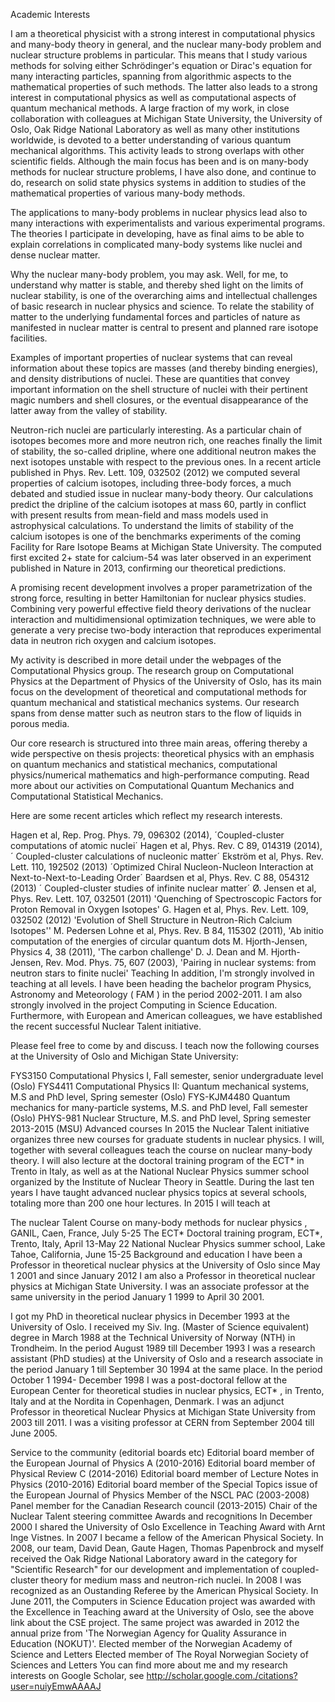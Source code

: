 Academic Interests

I am a theoretical  physicist with a strong interest in computational physics and many-body theory in general, and the nuclear many-body problem and nuclear structure problems in particular. This means that I study various methods for solving either Schrödinger's equation or Dirac's equation for many interacting particles, spanning from algorithmic aspects to the mathematical properties of such methods. The latter also leads to a strong interest in computational physics as well as computational aspects of quantum mechanical methods. A large fraction of my work, in close collaboration with colleagues at Michigan State University, the University of Oslo, Oak Ridge National Laboratory  as well as many other institutions worldwide, is devoted to a better understanding of various quantum mechanical algorithms. This activity leads to strong overlaps with other scientific fields. Although the main focus has been and is on many-body methods for nuclear structure problems, I have also done, and continue to do, research on solid state physics systems in addition to studies of the mathematical properties of various many-body methods.

The applications to many-body problems in nuclear physics  lead also to many interactions with experimentalists and various experimental programs. The theories I participate in developing, have as final aims to be able to explain correlations in complicated many-body systems like nuclei and dense nuclear matter.  

Why the nuclear many-body problem, you may ask. Well, for me, to understand why matter is stable, and thereby shed light on the limits of nuclear stability, is one of the overarching aims and intellectual challenges of basic research in nuclear physics and science. To relate the stability of matter to the underlying fundamental forces and particles of nature as manifested in nuclear matter is central to present and planned rare isotope facilities.

Examples of important properties of nuclear systems that can reveal information about these topics are masses (and thereby binding energies), and density distributions of nuclei. These are quantities that convey important information on the shell structure of nuclei with their pertinent magic numbers and shell closures, or the eventual disappearance of the latter away from the valley of stability.

Neutron-rich nuclei are particularly interesting. As a particular chain of isotopes becomes more and more neutron rich, one reaches finally the limit of stability, the so-called dripline, where one additional neutron makes the next isotopes unstable with respect to the previous ones. In a recent article published in Phys. Rev. Lett. 109,
032502 (2012) we computed several properties of  calcium isotopes, including three-body forces, a much debated and studied issue in nuclear many-body theory. Our calculations predict the dripline of the calcium isotopes at mass 60, partly in conflict with present results from mean-field and mass models used in astrophysical calculations. To understand the limits of stability of the calcium isotopes is one of the benchmarks experiments of the coming Facility for Rare Isotope Beams   at Michigan State University. The computed first excited 2+ state for calcium-54 was later observed in an experiment published in Nature in 2013,  confirming our theoretical predictions.

A promising recent development involves a proper parametrization of the strong force, resulting in better Hamiltonian for nuclear physics studies. Combining very powerful effective field theory  derivations of the nuclear interaction and multidimensional optimization techniques, we were able to generate a very precise two-body interaction that reproduces experimental  data in neutron rich oxygen and calcium isotopes.

 

My activity is described in more detail under the webpages of the Computational Physics group. The research group on Computational Physics at the Department of Physics of the University of Oslo, has its main focus on the development of theoretical and computational methods for quantum mechanical and statistical mechanics systems. Our research spans from dense matter such as neutron stars to the flow of liquids in porous media.

Our core research is structured into three main areas, offering thereby a wide perspective on thesis projects: theoretical physics with an emphasis on quantum mechanics and statistical mechanics, computational physics/numerical mathematics and high-performance computing. Read more about our activities on Computational Quantum Mechanics and Computational Statistical Mechanics.

Here are some recent articles which reflect my research interests.

Hagen et al, Rep. Prog. Phys. 79, 096302 (2014), ´Coupled-cluster computations of atomic nuclei´
Hagen et al, Phys. Rev. C 89, 014319 (2014), ´ Coupled-cluster calculations of nucleonic matter´
Ekström et al, Phys. Rev. Lett. 110, 192502 (2013) ´Optimized Chiral Nucleon-Nucleon Interaction at Next-to-Next-to-Leading Order´
         Baardsen et al, Phys. Rev. C 88, 054312 (2013) ´ Coupled-cluster studies of infinite nuclear matter´
Ø. Jensen et al, Phys. Rev. Lett. 107, 032501 (2011) 'Quenching of Spectroscopic Factors for Proton Removal in Oxygen Isotopes'
G. Hagen et al, Phys. Rev. Lett. 109, 032502 (2012) 'Evolution of Shell Structure in Neutron-Rich Calcium Isotopes''
M. Pedersen Lohne et al, Phys. Rev. B 84, 115302 (2011), 'Ab initio computation of the energies of circular quantum dots
M. Hjorth-Jensen, Physics 4, 38 (2011), 'The carbon challenge'
D. J. Dean and M. Hjorth-Jensen, Rev. Mod. Phys. 75, 607 (2003), 'Pairing in nuclear systems: from neutron stars to finite nuclei'
Teaching
In addition, I'm strongly involved in teaching at all levels. I have been heading the bachelor program Physics, Astronomy and Meteorology ( FAM ) in the period 2002-2011.  I am also strongly involved in the project Computing in Science Education.   Furthermore, with European and American colleagues, we have established the recent successful  Nuclear Talent initiative.

Please feel free to come by and discuss. I teach now the following courses at the University of Oslo and Michigan State University:

FYS3150 Computational Physics I, Fall semester, senior undergraduate level (Oslo)
FYS4411 Computational Physics II: Quantum mechanical systems, M.S and PhD level, Spring semester (Oslo)
FYS-KJM4480 Quantum mechanics for many-particle systems, M.S. and PhD level, Fall semester (Oslo)
PHYS-981 Nuclear Structure, M.S. and PhD level, Spring semester  2013-2015 (MSU)
Advanced courses
In 2015 the Nuclear Talent initiative  organizes three new courses for graduate students in nuclear physics. I will, together with several colleagues teach the course on nuclear many-body theory. I will also lecture at the doctoral training program of the ECT* in Trento in Italy, as well as at the National Nuclear Physics summer school organized by the Institute of Nuclear Theory in Seattle.  During the last ten years I have taught advanced nuclear physics topics at several schools, totaling more than 200 one hour lectures.   In 2015 I will teach at

 The nuclear Talent Course on many-body methods for nuclear physics , GANIL, Caen, France, July 5-25 
The ECT* Doctoral training program, ECT*, Trento, Italy, April 13-May 22
National Nuclear Physics summer school, Lake Tahoe, California, June 15-25
Background and education
I have been a Professor in theoretical nuclear physics at the University of Oslo since May 1 2001 and since January 2012 I am also a Professor in theoretical nuclear physics at Michigan State University. I was an associate professor at the same university in the period January 1 1999 to April 30 2001.

I got my PhD in theoretical nuclear physics in December 1993 at the University of Oslo.
I received my Siv. Ing. (Master of Science equivalent) degree in March 1988 at the Technical University of Norway (NTH) in Trondheim.
In the period August 1989 till December 1993 I was a research assistant (PhD studies) at the University of Oslo and a research associate in the period January 1 till September 30 1994 at the same place.
In the period October 1 1994- December 1998 I was a post-doctoral fellow at the European Center for theoretical studies in nuclear physics, ECT* , in Trento, Italy and at the Nordita in Copenhagen, Denmark. 
I was an adjunct Professor in theoretical Nuclear Physics at Michigan State University from 2003 till 2011.
I was a visiting professor at CERN from September 2004 till June 2005.
 

Service to the community (editorial boards etc)
Editorial board member of the European Journal of Physics A  (2010-2016)
Editorial board member of Physical Review C (2014-2016)
Editorial board member of Lecture Notes in Physics (2010-2016)
Editorial board member of the Special Topics issue of the European Journal of Physics
Member of the NSCL PAC (2003-2008)
Panel member for the Canadian Research council (2013-2015) 
Chair of the Nuclear Talent steering committee
Awards and recognitions
In December 2000 I shared the University of Oslo Excellence in Teaching Award with Arnt Inge Vistnes.
In 2007 I became a fellow of the American Physical Society.
In 2008, our team, David Dean, Gaute Hagen, Thomas Papenbrock and myself received the Oak Ridge National Laboratory award in the category for "Scientific Research" for our development and implementation of coupled-cluster theory for medium mass and neutron-rich nuclei. 
In 2008 I was recognized as an Oustanding Referee by the American Physical Society. 
In June 2011, the Computers in Science Education project was awarded with the Excellence in Teaching award at the University of Oslo, see the above link about the CSE project. 
The same project was awarded in 2012 the annual prize from 'The Norwegian Agency for Quality Assurance in Education (NOKUT)'.
Elected member of the Norwegian Academy of Science and Letters
Elected member of The Royal Norwegian Society of Sciences and Letters
You can find more about me and my research interests on Google Scholar, see http://scholar.google.com./citations?user=nuiyEmwAAAAJ


